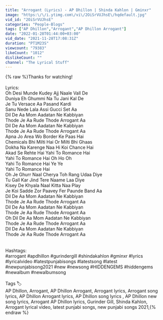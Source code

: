 ```yaml
---
title: "Arrogant (Lyrics) - AP Dhillon | Shinda Kahlon | Gminxr"
image: "https:\/\/i.ytimg.com\/vi\/2OiSrVUJhsE\/hqdefault.jpg"
vid_id: "2OiSrVUJhsE"
categories: "People-Blogs"
tags: ["AP Dhillon","Arrogant","AP Dhillon Arrogant"]
date: "2022-01-28T01:44:00+03:00"
vid_date: "2021-11-28T17:08:31Z"
duration: "PT1M23S"
viewcount: "79383"
likeCount: "1012"
dislikeCount: ""
channel: "The Lyrical Stuff"
---
```

{% raw %}Thanks for watching!<br /><br />Lyrics:<br />Oh Desi Munde Kudey Ajj Naale Vall De<br />Duniya Eh Ghummi Na Tu Jani Kal De<br />Je Tu Versace Aa Pasand Kardi<br />Sanu Nede Lala Assi Gucci Set Aa<br />Dil De Aa Mom Aadatan Ne Kabbiyan<br />Thode Je Aa Rude Thode Arrogant Aa<br />Dil De Aa Mom Aadatan Ne Kabbiyan<br />Thode Je Aa Rude Thode Arrogant Aa<br />Apna Jo Area Wo Border Ke Paas Hai<br />Chemicals Bhi Milti Hai Or Milti Bhi Ghaas<br />Dokha Na Karenge Naa Hi Koi Chance Hai<br />Akad Se Rehte Hai Yahi To Romance Hai<br />Yahi To Romance Hai Oh Ho Oh<br />Yahi To Romance Hai Ye Ye<br />Yahi To Romance Hai<br />Oh Je Ghurr Naal Cherya Toh Rang Udaa Diye<br />Tu Gall Kar Jind Tere Naame Laa Diye<br />Kisey De Khyala Naal Kitta Naa Play<br />Je Koi Sadde Zor Paavey Fer Paunde Band Aa<br />Dil De Aa Mom Aadatan Ne Kabbiyan<br />Thode Je Aa Rude Thode Arrogant Aa<br />Dil De Aa Mom Aadatan Ne Kabbiyan<br />Thode Je Aa Rude Thode Arrogant Aa<br />Oh Dil De Aa Mom Aadatan Ne Kabbiyan<br />Thode Je Aa Rude Thode Arrogant Aa<br />Dil De Aa Mom Aadatan Ne Kabbiyan<br />Thode Je Aa Rude Thode Arrogant Aa<br /><br /><br />Hashtags:<br />#arrogant #apdhillon #gurindergill #shindakahlon #gminxr #lyrics #lyricalvideo #latestpunjabisongs #latestsong #latest #newpunjabisong2021 #new #newsong #HIDDENGEMS #hiddengems #newalbum #newalbumsong <br /><br />Tags 🏷 <br />AP Dhillon, Arrogant, AP Dhillon Arrogant, Arrogant lyrics, Arrogant song lyrics, AP Dhillon Arrogant lyrics, AP Dhillon song lyrics , AP Dhillon new song lyrics, Arrogant AP Dhillon lyrics, Gurinder Gill, Shinda Kahlon, Arrogant lyrical video, latest punjabi songs, new punjabi songs 2021,{% endraw %}
